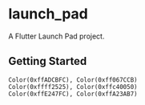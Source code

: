 # launch_pad

A Flutter Launch Pad project.

## Getting Started
    Color(0xffADCBFC), Color(0xff067CCB)
    Color(0xffff2525), Color(0xffc40050)
    Color(0xffE247FC), Color(0xffA23AB7)

